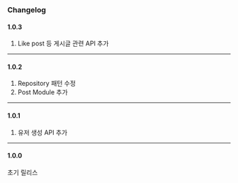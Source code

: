 ### Changelog

#### 1.0.3

1. Like post 등 게시글 관련 API 추가

----

#### 1.0.2

1. Repository 패턴 수정
2. Post Module 추가

----

#### 1.0.1

1. 유저 생성 API 추가

----

#### 1.0.0

초기 릴리스
